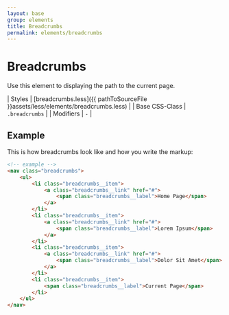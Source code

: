 ```yaml
---
layout: base
group: elements
title: Breadcrumbs
permalink: elements/breadcrumbs
---
```


# Breadcrumbs
Use this element to displaying the path to the current page.

| Styles         | [breadcrumbs.less]({{ pathToSourceFile }}assets/less/elements/breadcrumbs.less) |
| Base CSS-Class | `.breadcrumbs`                                                                  |
| Modifiers      | `-`                                                                             |

## Example

This is how breadcrumbs look like and how you write the markup:

```html
<!-- example -->
<nav class="breadcrumbs">
    <ul>
        <li class="breadcrumbs__item">
            <a class="breadcrumbs__link" href="#">
                <span class="breadcrumbs__label">Home Page</span>
            </a>
        </li>
        <li class="breadcrumbs__item">
            <a class="breadcrumbs__link" href="#">
                <span class="breadcrumbs__label">Lorem Ipsum</span>
            </a>
        </li>
        <li class="breadcrumbs__item">
            <a class="breadcrumbs__link" href="#">
                <span class="breadcrumbs__label">Dolor Sit Amet</span>
            </a>
        </li>
        <li class="breadcrumbs__item">
            <span class="breadcrumbs__label">Current Page</span>
        </li>
    </ul>
</nav>
```
